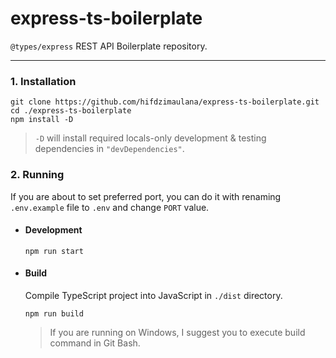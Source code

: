 # express-ts-boilerplate
`@types/express` REST API Boilerplate repository.
<hr>

### 1. Installation
```console
git clone https://github.com/hifdzimaulana/express-ts-boilerplate.git
cd ./express-ts-boilerplate
npm install -D
```
> `-D` will install required locals-only development & testing dependencies in `"devDependencies"`.

### 2. Running
If you are about to set preferred port, you can do it with renaming `.env.example` file to `.env` and change `PORT` value.

- #### Development
  ```console
  npm run start
  ```

- #### Build
    Compile TypeScript project into JavaScript in `./dist` directory.
    ```console
    npm run build
    ```
    > If you are running on Windows, I suggest you to execute build command in Git Bash.